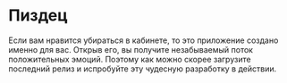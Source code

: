 # Пиздец
Если вам нравится убираться в кабинете, то это приложение создано именно для вас. Открыв его, вы получите незабываемый поток положительных эмоций. Поэтому как можно скорее загрузите последний релиз и испробуйте эту чудесную разработку в действии.